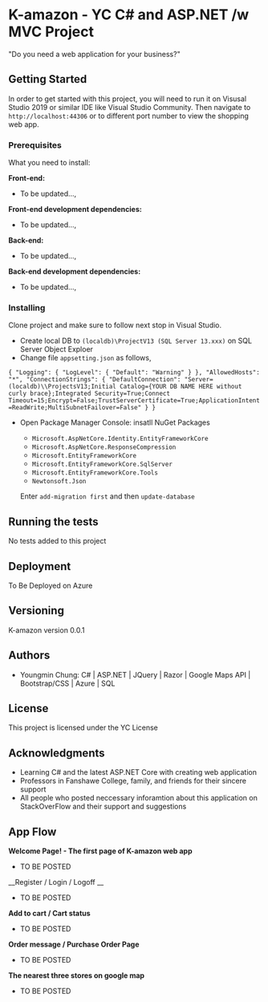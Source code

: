 # K-amazon - YC C# and ASP.NET /w MVC  Project

"Do you need a web application for your business?"


## Getting Started

In order to get started with this project, you will need to run it on Visusal Studio 2019 or similar IDE like Visual Studio Community. Then navigate to `http://localhost:44306` or to different port number to view the shopping web app. 

### Prerequisites

What you need to install:

__Front-end:__
- To be updated...,

__Front-end development dependencies:__
- To be updated...,

__Back-end:__
- To be updated...,

__Back-end development dependencies:__
- To be updated...,

### Installing

Clone project and make sure to follow next stop in Visual Studio.
- Create local DB to `(localdb)\ProjectV13 (SQL Server 13.xxx)` on SQL Server Object Exploer
- Change file `appsetting.json` as follows,

`{
"Logging": {
  "LogLevel": {
    "Default": "Warning"
    }
  },
"AllowedHosts": "*",
"ConnectionStrings": {
  "DefaultConnection": "Server=(localdb)\\ProjectsV13;Initial Catalog={YOUR DB NAME HERE without curly brace};Integrated Security=True;Connect Timeout=15;Encrypt=False;TrustServerCertificate=True;ApplicationIntent=ReadWrite;MultiSubnetFailover=False"
  }
}`
- Open Package Manager Console: 
   insatll NuGet Packages
  - `Microsoft.AspNetCore.Identity.EntityFrameworkCore`
  - `Microsoft.AspNetCore.ResponseCompression`
  - `Microsoft.EntityFrameworkCore`
  - `Microsoft.EntityFrameworkCore.SqlServer`
  - `Microsoft.EntityFrameworkCore.Tools`
  - `Newtonsoft.Json`
  
   Enter `add-migration first` and then `update-database`

## Running the tests

No tests added to this project

## Deployment

To Be Deployed on Azure

## Versioning

K-amazon version 0.0.1

## Authors

* Youngmin Chung: C# | ASP.NET | JQuery | Razor  | Google Maps API | Bootstrap/CSS | Azure | SQL



## License

This project is licensed under the YC License

## Acknowledgments

* Learning C# and the latest ASP.NET Core with creating web application
* Professors in Fanshawe College, family, and friends for their sincere support 
* All people who posted neccessary inforamtion about this application on StackOverFlow and their support and suggestions



## App Flow

__Welcome Page! - The first page of K-amazon web app__
- TO BE POSTED

__Register / Login / Logoff __
- TO BE POSTED

__Add to cart / Cart status__
- TO BE POSTED

__Order message / Purchase Order Page__
- TO BE POSTED

__The nearest three stores on google map__
- TO BE POSTED
